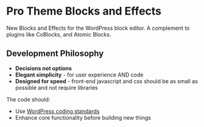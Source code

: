 # Pro Theme Blocks and Effects

New Blocks and Effects for the WordPress block editor. A complement to plugins like CoBlocks, and Atomic Blocks.

## Development Philosophy

* **Decisions not options**
* **Elegant simplicity** - for user experience AND code
* **Designed for speed** - front-end javascript and css should be as small as possible and not require libraries

The code should:

* Use [WordPress coding standards](https://codex.wordpress.org/WordPress_Coding_Standards)
* Enhance core functionality before building new things

